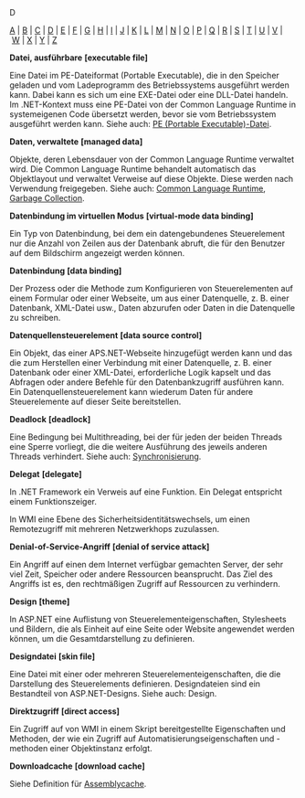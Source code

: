 <div class="topic" xmlns:mtps="http://msdn2.microsoft.com/mtps" xmlns="http://www.w3.org/1999/xhtml">
  <link type="text/css" rel="Stylesheet" href="..\branding1.css" />
  <div class="title" xmlns:asp="http://msdn2.microsoft.com/asp">D<!----></div>
  <!--Content type: DocStudio. Transform: devdiv2mtps.xslt.-->
  <div id="mainSection"> <div id="mainBody">  <p /> <p> <a class="mtps-external-link" href="../7k60b9ww_de-de_vs.80/7k60b9ww.md">A</a> | <a class="mtps-external-link" href="../b85sw2k8_de-de_vs.80/b85sw2k8.md">B</a> | <a class="mtps-external-link" href="../ea8964x0_de-de_vs.80/ea8964x0.md">C</a> | <a href="#cpglod">D</a> | <a class="mtps-external-link" href="../t64fd4ef_de-de_vs.80/t64fd4ef.md">E</a> | <a class="mtps-external-link" href="../44kt76b4_de-de_vs.80/44kt76b4.md">F</a> | <a class="mtps-external-link" href="../exx57whb_de-de_vs.80/exx57whb.md">G</a> | <a class="mtps-external-link" href="../h223kcf0_de-de_vs.80/h223kcf0.md">H</a> | <a class="mtps-external-link" href="../6k49dddk_de-de_vs.80/6k49dddk.md">I</a> | <a class="mtps-external-link" href="../f9dds3k7_de-de_vs.80/f9dds3k7.md">J</a> | <a class="mtps-external-link" href="../ms229690_de-de_vs.80/ms229690.md">K</a> | <a class="mtps-external-link" href="../1kxda69d_de-de_vs.80/1kxda69d.md">L</a> | <a class="mtps-external-link" href="../7a753yk6_de-de_vs.80/7a753yk6.md">M</a> | <a class="mtps-external-link" href="../z7ds3w5t_de-de_vs.80/z7ds3w5t.md">N</a> | <a class="mtps-external-link" href="../ms229695_de-de_vs.80/ms229695.md">O</a> | <a class="mtps-external-link" href="../k908yeh7_de-de_vs.80/k908yeh7.md">P</a> | <a class="mtps-external-link" href="../ms229702_de-de_vs.80/ms229702.md">Q</a> | <a class="mtps-external-link" href="../2sw99y1z_de-de_vs.80/2sw99y1z.md">R</a> | <a class="mtps-external-link" href="../c83eyewf_de-de_vs.80/c83eyewf.md">S</a> | <a class="mtps-external-link" href="../38ek7zet_de-de_vs.80/38ek7zet.md">T</a> | <a class="mtps-external-link" href="../ece0ts45_de-de_vs.80/ece0ts45.md">U</a> | <a class="mtps-external-link" href="../tefc2tz1_de-de_vs.80/tefc2tz1.md">V</a> | <a class="mtps-external-link" href="../hd402x97_de-de_vs.80/hd402x97.md">W</a> | <a class="mtps-external-link" href="../49ck9awf_de-de_vs.80/49ck9awf.md">X</a> | <a class="mtps-external-link" href="../ms229692_de-de_vs.80/ms229692.md">Y</a> | <a class="mtps-external-link" href="../ms229698_de-de_vs.80/ms229698.md">Z</a> </p> <div id="sectionSection0" class="seeAlsoNoToggleSection"> <p> <b>Datei, ausführbare</b> <b>[executable file]</b> </p> <p>Eine Datei im PE-Dateiformat (Portable Executable), die in den Speicher geladen und vom Ladeprogramm des Betriebssystems ausgeführt werden kann. Dabei kann es sich um eine EXE-Datei oder eine DLL-Datei handeln. Im .NET-Kontext muss eine PE-Datei von der Common Language Runtime in systemeigenen Code übersetzt werden, bevor sie vom Betriebssystem ausgeführt werden kann. Siehe auch: <a class="mtps-external-link" href="../k908yeh7_de-de_vs.80/k908yeh7.md">PE (Portable Executable)-Datei</a>.</p> <p> <b>Daten, verwaltete</b> <b>[managed data]</b> </p> <p>Objekte, deren Lebensdauer von der Common Language Runtime verwaltet wird. Die Common Language Runtime behandelt automatisch das Objektlayout und verwaltet Verweise auf diese Objekte. Diese werden nach Verwendung freigegeben. Siehe auch: <a class="mtps-external-link" href="../ea8964x0_de-de_vs.80/ea8964x0.md">Common Language Runtime</a>, <a class="mtps-external-link" href="../exx57whb_de-de_vs.80/exx57whb.md">Garbage Collection</a>.</p> <p> <b>Datenbindung im virtuellen Modus</b> <b>[virtual-mode data binding]</b> </p> <p>Ein Typ von Datenbindung, bei dem ein datengebundenes Steuerelement nur die Anzahl von Zeilen aus der Datenbank abruft, die für den Benutzer auf dem Bildschirm angezeigt werden können.</p> <p> <b>Datenbindung</b> <b>[data binding]</b> </p> <p>Der Prozess oder die Methode zum Konfigurieren von Steuerelementen auf einem Formular oder einer Webseite, um aus einer Datenquelle, z. B. einer Datenbank, XML-Datei usw., Daten abzurufen oder Daten in die Datenquelle zu schreiben.</p> <p> <b>Datenquellensteuerelement</b> <b>[data source control]</b> </p> <p>Ein Objekt, das einer APS.NET-Webseite hinzugefügt werden kann und das die zum Herstellen einer Verbindung mit einer Datenquelle, z. B. einer Datenbank oder einer XML-Datei, erforderliche Logik kapselt und das Abfragen oder andere Befehle für den Datenbankzugriff ausführen kann. Ein Datenquellensteuerelement kann wiederum Daten für andere Steuerelemente auf dieser Seite bereitstellen.</p> <p> <b>Deadlock</b> <b>[deadlock]</b> </p> <p>Eine Bedingung bei Multithreading, bei der für jeden der beiden Threads eine Sperre vorliegt, die die weitere Ausführung des jeweils anderen Threads verhindert. Siehe auch: <a class="mtps-external-link" href="../c83eyewf_de-de_vs.80/c83eyewf.md">Synchronisierung</a>.</p> <p> <b>Delegat</b> <b>[delegate]</b> </p> <p>In .NET Framework ein Verweis auf eine Funktion. Ein Delegat entspricht einem Funktionszeiger.</p> <p>In WMI eine Ebene des Sicherheitsidentitätswechsels, um einen Remotezugriff mit mehreren Netzwerkhops zuzulassen.</p> <p> <b>Denial-of-Service-Angriff</b> <b>[denial of service attack]</b> </p> <p>Ein Angriff auf einen dem Internet verfügbar gemachten Server, der sehr viel Zeit, Speicher oder andere Ressourcen beansprucht. Das Ziel des Angriffs ist es, den rechtmäßigen Zugriff auf Ressourcen zu verhindern. </p> <p> <b>Design</b> <b>[theme]</b> </p> <p>In ASP.NET eine Auflistung von Steuerelementeigenschaften, Stylesheets und Bildern, die als Einheit auf eine Seite oder Website angewendet werden können, um die Gesamtdarstellung zu definieren.</p> <p> <b>Designdatei</b> <b>[skin file]</b> </p> <p>Eine Datei mit einer oder mehreren Steuerelementeigenschaften, die die Darstellung des Steuerelements definieren. Designdateien sind ein Bestandteil von ASP.NET-Designs. Siehe auch: Design.</p> <p> <b>Direktzugriff</b> <b>[direct access]</b> </p> <p>Ein Zugriff auf von WMI in einem Skript bereitgestellte Eigenschaften und Methoden, der wie ein Zugriff auf Automatisierungseigenschaften und -methoden einer Objektinstanz erfolgt.</p> <p> <b>Downloadcache</b> <b>[download cache]</b> </p> <p>Siehe Definition für <a class="mtps-external-link" href="../7k60b9ww_de-de_vs.80/7k60b9ww.md">Assemblycache</a>.</p> </div></div>  </div>
</div>